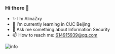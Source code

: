 ### Hi there 👋
- ✨ I’m AlinaZxy
- 🌱 I’m currently learning in CUC Beijing
- 💬 Ask me something about Information Security
- 📫 How to reach me: 614915939@qq.com


![info](https://github-readme-stats.vercel.app/api?username=AlinaZxy&show_icons=true&count_private=true&hide=prs&theme=default_repocard)
